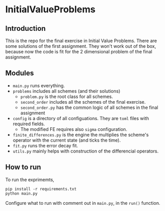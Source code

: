 # InitialValueProblems
## Introduction
This is the repo for the final exercise in Initial Value Problems.
There are some solutions of the first assignment. They won't work out of the box, because now the code is fit for the 2 dimensional problem of the final assignment.

## Modules
- `main.py` runs everything.
- `problems` includes all schemes (and their solutions)
  - `problem.py` is the root class for all schemes.
  - `second_order` includes all the schemes of the final exercise.
  - `second_order.py` has the common logic of all schemes in the final assignment
- `config` is a directory of all configuations. They are `toml` files with required fields. 
  - The modified FE requires also `sigma` configuration.
- `finite_differences.py` is the engine the multiplies the scheme's operator with the current state (and ticks the time).
- `fit.py` runs the error decay fit.
- `utils.py` mainly helps with construction of the differencial operators.

## How to run
To run the exprimemts, 

```
pip install -r requirements.txt
python main.py
```

Configure what to run with comment out in `main.py`, in the `run()` function.
